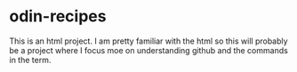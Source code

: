 # odin-recipes

This is an html project. I am pretty familiar with the html so this will probably be a project where I focus moe on understanding github and the commands in the term.